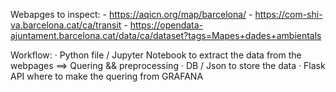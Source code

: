 Webapges to inspect:
    - https://aqicn.org/map/barcelona/
    - https://com-shi-va.barcelona.cat/ca/transit
    - https://opendata-ajuntament.barcelona.cat/data/ca/dataset?tags=Mapes+dades+ambientals


Workflow:
    · Python file / Jupyter Notebook to extract the data from the webpages ==> Quering && preprocessing
    · DB / Json to store the data
    · Flask API where to make the quering from GRAFANA